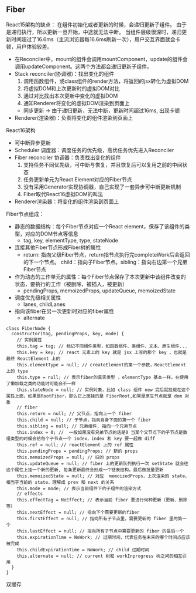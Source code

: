 
## Fiber

React15架构的缺点：
在组件初始化或者更新的时候，会递归更新子组件。 由于是递归执行，所以更新一旦开始，中途就无法中断。 当组件层级很深时，递归更新时间超过了16.6ms（主流浏览器每16.6ms刷新一次），用户交互界面就会卡顿，用户体验较差。

- 在Reconciler中，mount的组件会调用mountComponent，update的组件会调用updateComponent。这两个方法都会递归更新子组件。
- Stack reconciler(协调器)：找出变化的组件
  1. 调用函数组件，或class组件的render方法，将返回的jsx转化为虚拟DOM
  2. 将虚拟DOM和上次更新时的虚拟DOM对比
  3. 通过对比找出本次更新中变化的虚拟DOM
  4. 通知Renderer将变化的虚拟DOM渲染到页面上
  - 同步更新  ->  由于递归更新，无法中断，更新时间超过16ms, 出现卡顿
- Renderer(渲染器)：负责将变化的组件渲染到页面上

React16架构
- 可中断异步更新
- Scheduler 调度器：调度任务的优先级，高优任务优先进入Reconciler
- Fiber reconciler 协调器：负责找出变化的组件
  1. 支持任务不同优先级，可中断与恢复，并且恢复后可以复用之前的中间状态
  2. 任务更新单元为React Element对应的Fiber节点
  3. 没有采用Generator实现协调器，自己实现了一套异步可中断更新机制
  4. Fiber取代React16虚拟DOM的叫法
- Renderer渲染器：将变化的组件渲染到页面上

Fiber节点组成：
- 静态的数据结构：每个Fiber节点对应一个React element，保存了该组件的类型，对应的DOM节点等信息
  - tag, key, elementType, type, stateNode
- 连接其他Fiber节点形成Fiber树的属性
  - return: 指向父级Fiber节点，return指节点执行完completeWork后会返回的下一个节点。 child：指向子Fiber节点。sibling：指向右边第一个兄弟Fiber节点
- 作为动态的工作单元的属性：每个Fiber节点保存了本次更新中该组件改变的状态，要执行的工作（被删除，被插入，被更新）
  - pendingProps, memoizedProps, updateQueue, memoizedState
- 调度优先级相关属性
  - lanes, childLanes
- 指向该fiber在另一次更新时对应的fiber属性
  - alternate

```
class FiberNode {
  constructor(tag, pendingProps, key, mode) {
    // 实例属性
    this.tag = tag; // 标记不同组件类型，如函数组件、类组件、文本、原生组件...
    this.key = key; // react 元素上的 key 就是 jsx 上写的那个 key ，也就是最终 ReactElement 上的
    this.elementType = null; // createElement的第一个参数，ReactElement 上的 type
    this.type = null; // 表示fiber的真实类型 ，elementType 基本一样，在使用了懒加载之类的功能时可能会不一样
    this.stateNode = null; // 实例对象，比如 class 组件 new 完后就挂载在这个属性上面，如果是RootFiber，那么它上面挂的是 FiberRoot,如果是原生节点就是 dom 对象
    // fiber
    this.return = null; // 父节点，指向上一个 fiber
    this.child = null; // 子节点，指向自身下面的第一个 fiber
    this.sibling = null; // 兄弟组件, 指向一个兄弟节点
    this.index = 0; //  一般如果没有兄弟节点的话是0 当某个父节点下的子节点是数组类型的时候会给每个子节点一个 index，index 和 key 要一起做 diff
    this.ref = null; // reactElement 上的 ref 属性
    this.pendingProps = pendingProps; // 新的 props
    this.memoizedProps = null; // 旧的 props
    this.updateQueue = null; // fiber 上的更新队列执行一次 setState 就会往这个属性上挂一个新的更新, 每条更新最终会形成一个链表结构，最后做批量更新
    this.memoizedState = null; // 对应  memoizedProps，上次渲染的 state，相当于当前的 state，理解成 prev 和 next 的关系
    this.mode = mode; // 表示当前组件下的子组件的渲染方式
    // effects
    this.effectTag = NoEffect; // 表示当前 fiber 要进行何种更新（更新、删除等）
    this.nextEffect = null; // 指向下个需要更新的fiber
    this.firstEffect = null; // 指向所有子节点里，需要更新的 fiber 里的第一个
    this.lastEffect = null; // 指向所有子节点中需要更新的 fiber 的最后一个
    this.expirationTime = NoWork; // 过期时间，代表任务在未来的哪个时间点应该被完成
    this.childExpirationTime = NoWork; // child 过期时间
    this.alternate = null; // current 树和 workInprogress 树之间的相互引用
  }
}
```

双缓存